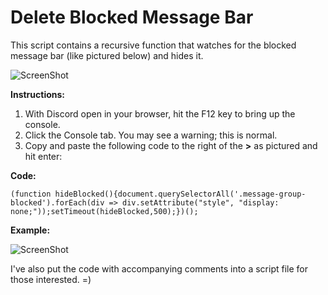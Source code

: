 # Delete Blocked Message Bar
This script contains a recursive function that watches for the blocked message bar (like pictured below) and hides it.

![ScreenShot](http://dsasmblr.com/github/img/discord-hide-blocked-messages-div.png)

**Instructions:**

1. With Discord open in your browser, hit the F12 key to bring up the console.
2. Click the Console tab. You may see a warning; this is normal.
3. Copy and paste the following code to the right of the **>** as pictured and hit enter:

**Code:**

`(function hideBlocked(){document.querySelectorAll('.message-group-blocked').forEach(div => div.setAttribute("style", "display: none;"));setTimeout(hideBlocked,500);})();`

**Example:**

![ScreenShot](http://dsasmblr.com/github/img/discord-hide-blocked-messages-div-example.png)

I've also put the code with accompanying comments into a script file for those interested. =)
